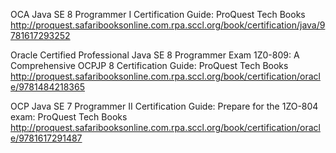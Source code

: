 
OCA Java SE 8 Programmer I Certification Guide: ProQuest Tech Books
 http://proquest.safaribooksonline.com.rpa.sccl.org/book/certification/java/9781617293252

Oracle Certified Professional Java SE 8 Programmer Exam 1Z0-809: A Comprehensive OCPJP 8 Certification Guide: ProQuest Tech Books
 http://proquest.safaribooksonline.com.rpa.sccl.org/book/certification/oracle/9781484218365

OCP Java SE 7 Programmer II Certification Guide: Prepare for the 1ZO-804 exam: ProQuest Tech Books
 http://proquest.safaribooksonline.com.rpa.sccl.org/book/certification/oracle/9781617291487

